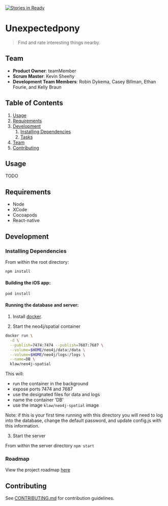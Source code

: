 [![Stories in Ready](https://badge.waffle.io/Kreckin/unexpectedpony.png?label=ready&title=Ready)](https://waffle.io/Kreckin/unexpectedpony)
# Unexpectedpony

> Find and rate interesting things nearby.

## Team

  - __Product Owner__: teamMember
  - __Scrum Master__: Kevin Sheehy
  - __Development Team Members__: Robin Dykema, Casey Billman, Ethan Fourie, and Kelly Braun

## Table of Contents

1. [Usage](#Usage)
1. [Requirements](#requirements)
1. [Development](#development)
    1. [Installing Dependencies](#installing-dependencies)
    1. [Tasks](#tasks)
1. [Team](#team)
1. [Contributing](#contributing)

## Usage

TODO

## Requirements

- Node
- XCode
- Cocoapods
- React-native

## Development


### Installing Dependencies

From within the root directory:

```sh
npm install
```

#### Building the iOS app:

```sh
pod install
```

#### Running the database and server:

1. Install [docker](https://www.docker.com/products/overview).

2. Start the neo4j/spatial container

```sh
docker run \
  -d \
  --publish=7474:7474 --publish=7687:7687 \
  --volume=$HOME/neo4j/data:/data \
  --volume=$HOME/neo4j/logs:/logs \
  --name=DB \
  klaw/neo4j-spatial
```

This will:
 - run the container in the background
 - expose ports 7474 and 7687
 - use the designated files for data and logs
 - name the container 'DB'
 - use the image `klaw/neo4j-spatial` image

 Note: if this is your first time running with this directory you will need to log into the database, change the default password, and update config.js with this information.

 3. Start the server

From within the server directory
 `npm start`


### Roadmap

View the project roadmap [here](https://github.com/Kreckin/unexpectedpony/issues)


## Contributing

See [CONTRIBUTING.md](CONTRIBUTING.md) for contribution guidelines.
